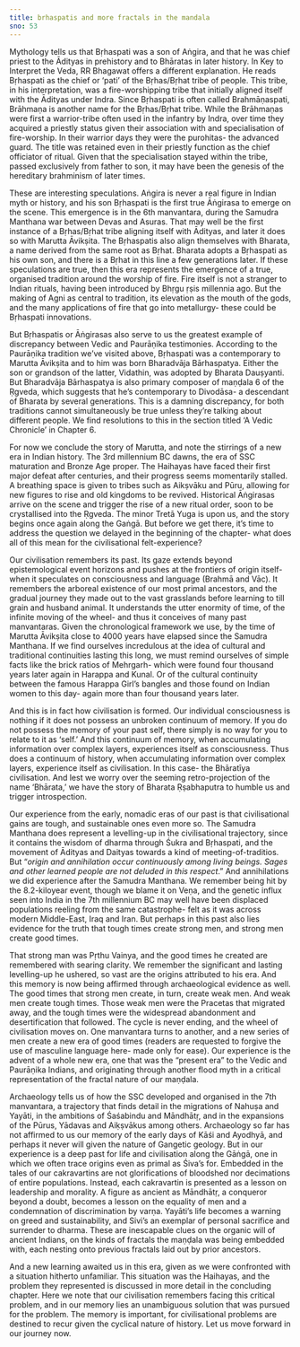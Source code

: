 ```yaml
---
title: brhaspatis and more fractals in the mandala
sno: 53
---
```


Mythology tells us that Bṛhaspati was a son of Aṅgira, and that he was chief priest to the Ādityas in prehistory and to Bhāratas in later history. In Key to Interpret the Veda, RR Bhagawat offers a different explanation. He reads Bṛhaspati as the chief or ‘pati’ of the Bṛhas/Bṛhat tribe of people. This tribe, in his interpretation, was a fire-worshipping tribe that initially aligned itself with the Ādityas under Indra. Since Bṛhaspati is often called Brahmāṇaspati, Brāhmaṇa is another name for the Bṛhas/Bṛhat tribe. While the Brāhmaṇas were first a warrior-tribe often used in the infantry by Indra, over time they acquired a priestly status given their association with and specialisation of fire-worship. In their warrior days they were the purohitas- the advanced guard. The title was retained even in their priestly function as the chief officiator of ritual. Given that the specialisation stayed within the tribe, passed exclusively from father to son, it may have been the genesis of the hereditary brahminism of later times.

These are interesting speculations. Aṅgira is never a real figure in Indian myth or history, and his son Bṛhaspati is the first true Āṅgirasa to emerge on the scene. This emergence is in the 6th manvantara, during the Samudra Manthana war between Devas and Asuras. That may well be the first instance of a Bṛhas/Bṛhat tribe aligning itself with Ādityas, and later it does so with Marutta Āvikṣita. The Bṛhaspatis also align themselves with Bharata, a name derived from the same root as Bṛhat. Bharata adopts a Bṛhaspati as his own son, and there is a Bṛhat in this line a few generations later. If these speculations are true, then this era represents the emergence of a true, organised tradition around the worship of fire. Fire itself is not a stranger to Indian rituals, having been introduced by Bhṛgu ṛṣis millennia ago. But the making of Agni as central to tradition, its elevation as the mouth of the gods, and the many applications of fire that go into metallurgy- these could be Bṛhaspati innovations.

But Bṛhaspatis or Āṅgirasas also serve to us the greatest example of discrepancy between Vedic and Paurāṇika testimonies. According to the Paurāṇika tradition we’ve visited above, Bṛhaspati was a contemporary to Marutta Āvikṣita and to him was born Bharadvāja Bārhaspatya. Either the son or grandson of the latter, Vidathin, was adopted by Bharata Dauṣyanti. But Bharadvāja Bārhaspatya is also primary composer of maṇḍala 6 of the Ṛgveda, which suggests that he’s contemporary to Divodāsa- a descendant of Bharata by several generations. This is a damning discrepancy, for both traditions cannot simultaneously be true unless they’re talking about different people. We find resolutions to this in the section titled ‘A Vedic Chronicle’ in Chapter 6.

For now we conclude the story of Marutta, and note the stirrings of a new era in Indian history. The 3rd millennium BC dawns, the era of SSC maturation and Bronze Age proper. The Haihayas have faced their first major defeat after centuries, and their progress seems momentarily stalled. A breathing space is given to tribes such as Aikṣvāku and Pūru, allowing for new figures to rise and old kingdoms to be revived. Historical Āṅgirasas arrive on the scene and trigger the rise of a new ritual order, soon to be crystallised into the Ṛgveda. The minor Tretā Yuga is upon us, and the story begins once again along the Gaṅgā. But before we get there, it’s time to address the question we delayed in the beginning of the chapter- what does all of this mean for the civilisational felt-experience?

Our civilisation remembers its past. Its gaze extends beyond epistemological event horizons and pushes at the frontiers of origin itself- when it speculates on consciousness and language (Brahmā and Vāc). It remembers the arboreal existence of our most primal ancestors, and the gradual journey they made out to the vast grasslands before learning to till grain and husband animal. It understands the utter enormity of time, of the infinite moving of the wheel- and thus it conceives of many past manvantaras. Given the chronological framework we use, by the time of Marutta Āvikṣita close to 4000 years have elapsed since the Samudra Manthana. If we find ourselves incredulous at the idea of cultural and traditional continuities lasting this long, we must remind ourselves of simple facts like the brick ratios of Mehrgarh- which were found four thousand years later again in Harappa and Kunal. Or of the cultural continuity between the famous Harappa Girl’s bangles and those found on Indian women to this day- again more than four thousand years later.

And this is in fact how civilisation is formed. Our individual consciousness is nothing if it does not possess an unbroken continuum of memory. If you do not possess the memory of your past self, there simply is no way for you to relate to it as ‘self.’ And this continuum of memory, when accumulating information over complex layers, experiences itself as consciousness. Thus does a continuum of history, when accumulating information over complex layers, experience itself as civilisation. In this case- the Bhāratīya civilisation. And lest we worry over the seeming retro-projection of the name ‘Bhārata,’ we have the story of Bharata Ṛṣabhaputra to humble us and trigger introspection.

Our experience from the early, nomadic eras of our past is that civilisational gains are tough, and sustainable ones even more so. The Samudra Manthana does represent a levelling-up in the civilisational trajectory, since it contains the wisdom of dharma through Śukra and Bṛhaspati, and the movement of Ādityas and Daityas towards a kind of meeting-of-traditios. But “*origin and annihilation occur continuously among living beings. Sages and other learned people are not deluded in this respect*.” And annihilations we did experience after the Samudra Manthana. We remember being hit by the 8.2-kiloyear event, though we blame it on Veṇa, and the genetic influx seen into India in the 7th millennium BC may well have been displaced populations reeling from the same catastrophe- felt as it was across modern Middle-East, Iraq and Iran. But perhaps in this past also lies evidence for the truth that tough times create strong men, and strong men create good times.

That strong man was Pṛthu Vainya, and the good times he created are remembered with searing clarity. We remember the significant and lasting levelling-up he ushered, so vast are the origins attributed to his era. And this memory is now being affirmed through archaeological evidence as well. The good times that strong men create, in turn, create weak men. And weak men create tough times. Those weak men were the Pracetas that migrated away, and the tough times were the widespread abandonment and desertification that followed. The cycle is never ending, and the wheel of civilisation moves on. One manvantara turns to another, and a new series of men create a new era of good times (readers are requested to forgive the use of masculine language here- made only for ease). Our experience is the advent of a whole new era, one that was the “present era” to the Vedic and Paurāṇika Indians, and originating through another flood myth in a critical representation of the fractal nature of our maṇḍala.

Archaeology tells us of how the SSC developed and organised in the 7th manvantara, a trajectory that finds detail in the migrations of Nahuṣa and Yayāti, in the ambitions of Śaśabindu and Māndhātṛ, and in the expansions of the Pūrus, Yādavas and Aiḳṣvākus among others. Archaeology so far has not affirmed to us our memory of the early days of Kāśi and Ayodhyā, and perhaps it never will given the nature of Gangetic geology. But in our experience is a deep past for life and civilisation along the Gāṅgā, one in which we often trace origins even as primal as Śiva’s for. Embedded in the tales of our cakravartins are not glorifications of bloodshed nor decimations of entire populations. Instead, each cakravartin is presented as a lesson on leadership and morality. A figure as ancient as Māndhātṛ, a conqueror beyond a doubt, becomes a lesson on the equality of men and a condemnation of discrimination by varṇa. Yayāti’s life becomes a warning on greed and sustainability, and Sivi’s an exemplar of personal sacrifice and surrender to dharma. These are inescapable clues on the organic will of ancient Indians, on the kinds of fractals the maṇḍala was being embedded with, each nesting onto previous fractals laid out by prior ancestors.

And a new learning awaited us in this era, given as we were confronted with a situation hitherto unfamiliar. This situation was the Haihayas, and the problem they represented is discussed in more detail in the concluding chapter. Here we note that our civilisation remembers facing this critical problem, and in our memory lies an unambiguous solution that was pursued for the problem. The memory is important, for civilisational problems are destined to recur given the cyclical nature of history. Let us move forward in our journey now.